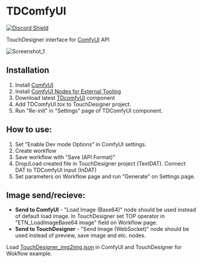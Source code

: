 # TDComfyUI
<a href="https://discord.com/invite/wNW8xkEjrf"><img src="https://discord.com/api/guilds/838923088997122100/widget.png?style=shield" alt="Discord Shield"/></a>

TouchDesigner interface for [ComfyUI](https://github.com/comfyanonymous/ComfyUI) API

![Screenshot_1](https://github.com/olegchomp/TDComfyUI/assets/11017531/fba8e8f2-42fb-486b-8cd4-839968f97601)

## Installation
1. Install [ComfyUI](https://github.com/ltdrdata/ComfyUI-Manager#installation)
2. Install [ComfyUI Nodes for External Tooling](https://github.com/Acly/comfyui-tooling-nodes)
3. Download latest [TDcomfyUI](https://github.com/olegchomp/TDComfyUI/releases) component
4. Add TDComfyUI.tox to TouchDesigner project.
5. Run "Re-init" in "Settings" page of TDComfyUI component.

## How to use:
1. Set "Enable Dev mode Options" in ComfyUI settings. 
2. Create workflow
3. Save workflow with "Save (API Format)"
5. Drop/Load created file in TouchDesigner project (TextDAT). Connect DAT to TDComfyUI input (InDAT)
6. Set parameters on Workflow page and run "Generate" on Settings page.

## Image send/recieve:
* **Send to ComfyUI** - "Load Image (Base64)" node should be used instead of default load image. In TouchDesigner set TOP operator in "ETN_LoadImageBase64 image" field on Workflow page.
* **Send to TouchDesigner** - "Send Image (WebSocket)" node should be used instead of preview, save image and etc. nodes.
  
Load [TouchDesigner_img2img.json](https://github.com/olegchomp/TDComfyUI/blob/main/TouchDesigner_img2img.json) in ComfyUI and TouchDesigner for Wokflow example.

